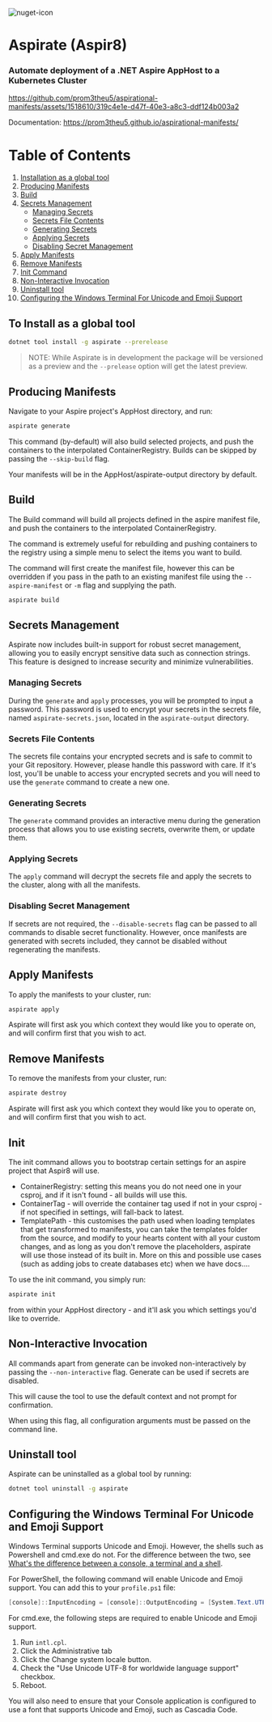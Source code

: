 ![nuget-icon](https://github.com/prom3theu5/aspirational-manifests/assets/1518610/5f4402e9-6f2c-4ca4-b457-206fb8233155)
# Aspirate (Aspir8)

### Automate deployment of a .NET Aspire AppHost to a Kubernetes Cluster

<https://github.com/prom3theu5/aspirational-manifests/assets/1518610/319c4e1e-d47f-40e3-a8c3-ddf124b003a2>

Documentation: https://prom3theu5.github.io/aspirational-manifests/

# Table of Contents
1. [Installation as a global tool](#to-install-as-a-global-tool)
2. [Producing Manifests](#producing-manifests)
3. [Build](#build)
4. [Secrets Management](#secrets-management)
    - [Managing Secrets](#managing-secrets)
    - [Secrets File Contents](#secrets-file-contents)
    - [Generating Secrets](#generating-secrets)
    - [Applying Secrets](#applying-secrets)
    - [Disabling Secret Management](#disabling-secret-management)
5. [Apply Manifests](#apply-manifests)
6. [Remove Manifests](#remove-manifests)
7. [Init Command](#init)
8. [Non-Interactive Invocation](#non-interactive-invocation)
9. [Uninstall tool](#uninstall-tool)
10. [Configuring the Windows Terminal For Unicode and Emoji Support](#configuring-the-windows-terminal-for-unicode-and-emoji-support)

## To Install as a global tool

```bash
dotnet tool install -g aspirate --prerelease
```

> NOTE: While Aspirate is in development the package will be versioned as a preview and the `--prelease` option will get the latest preview.

## Producing Manifests

Navigate to your Aspire project's AppHost directory, and run:

```bash
aspirate generate
```
This command (by-default) will also build selected projects, and push the containers to the interpolated ContainerRegistry.
Builds can be skipped by passing the `--skip-build` flag.

Your manifests will be in the AppHost/aspirate-output directory by default.

## Build

The Build command will build all projects defined in the aspire manifest file, and push the containers to the interpolated ContainerRegistry.

The command is extremely useful for rebuilding and pushing containers to the registry using a simple menu to select the items you want to build.

The command will first create the manifest file, however this can be overridden if you pass in the path to an existing manifest file using the `--aspire-manifest` or `-m` flag and supplying the path.

```bash
aspirate build
```

## Secrets Management

Aspirate now includes built-in support for robust secret management, allowing you to easily encrypt sensitive data such as connection strings. This feature is designed to increase security and minimize vulnerabilities.

### Managing Secrets

During the `generate` and `apply` processes, you will be prompted to input a password.
This password is used to encrypt your secrets in the secrets file, named `aspirate-secrets.json`, located in the `aspirate-output` directory.

### Secrets File Contents

The secrets file contains your encrypted secrets and is safe to commit to your Git repository.
However, please handle this password with care. If it's lost, you'll be unable to access your encrypted secrets and you will need to use the `generate` command to create a new one.

### Generating Secrets

The `generate` command provides an interactive menu during the generation process that allows you to use existing secrets, overwrite them, or update them.

### Applying Secrets

The `apply` command will decrypt the secrets file and apply the secrets to the cluster, along with all the manifests.

### Disabling Secret Management

If secrets are not required, the `--disable-secrets` flag can be passed to all commands to disable secret functionality.
However, once manifests are generated with secrets included, they cannot be disabled without regenerating the manifests.

## Apply Manifests

To apply the manifests to your cluster, run:

```bash
aspirate apply
```

Aspirate will first ask you which context they would like you to operate on, and will confirm first that you wish to act.

## Remove Manifests

To remove the manifests from your cluster, run:

```bash
aspirate destroy
```

Aspirate will first ask you which context they would like you to operate on, and will confirm first that you wish to act.

## Init
The init command allows you to bootstrap certain settings for an aspire project that Aspir8 will use.

- ContainerRegistry: setting this means you do not need one in your csproj, and if it isn't found - all builds will use this.
- ContainerTag - will override the container tag used if not in your csproj - if not specified in settings, will fall-back to latest.
- TemplatePath - this customises the path used when loading templates that get transformed to manifests, you can take the templates folder from the source, and modify to your hearts content with all your custom changes, and as long as you don't remove the placeholders, aspirate will use those instead of its built in.
  More on this and possible use cases (such as adding jobs to create databases etc) when we have docs....

To use the init command, you simply run:

```bash
aspirate init
```

from within your AppHost directory - and it'll ask you which settings you'd like to override.

## Non-Interactive Invocation
All commands apart from generate can be invoked non-interactively by passing the `--non-interactive` flag.
Generate can be used if secrets are disabled.

This will cause the tool to use the default context and not prompt for confirmation.

When using this flag, all configuration arguments must be passed on the command line.

## Uninstall tool
Aspirate can be uninstalled as a global tool by running:

```bash
dotnet tool uninstall -g aspirate
```

## Configuring the Windows Terminal For Unicode and Emoji Support

Windows Terminal supports Unicode and Emoji. However, the shells such as Powershell and cmd.exe do not.
For the difference between the two,
see [What's the difference between a console,
a terminal and a shell](https://www.hanselman.com/blog/whats-the-difference-between-a-console-a-terminal-and-a-shell).

For PowerShell, the following command will enable Unicode and Emoji support. You can add this to your `profile.ps1`
file:

```powershell
[console]::InputEncoding = [console]::OutputEncoding = [System.Text.UTF8Encoding]::new()
```

For cmd.exe, the following steps are required to enable Unicode and Emoji support.

1. Run `intl.cpl`.
2. Click the Administrative tab
3. Click the Change system locale button.
4. Check the "Use Unicode UTF-8 for worldwide language support" checkbox.
5. Reboot.

You will also need to ensure that your Console application is configured to use a font that supports Unicode and Emoji,
such as Cascadia Code.

